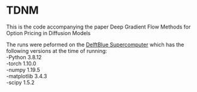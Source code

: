 # TDNM
This is the code accompanying the paper Deep Gradient Flow Methods for Option Pricing in Diffusion Models

The runs were peformed on the [DelftBlue Supercomputer](https://www.tudelft.nl/dhpc/ark:/44463/DelftBluePhase1) which has the following versions at the time of running: \
-Python 3.8.12 \
-torch 1.10.0 \
-numpy 1.19.5 \
-matplotlib 3.4.3 \
-scipy 1.5.2
